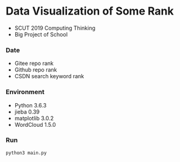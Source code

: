 # Data Visualization of Some Rank

+ SCUT 2019 Computing Thinking 
+ Big Project of School

### Date
+ Gitee repo rank
+ Github repo rank
+ CSDN search keyword rank

### Environment
+ Python 3.6.3
+ jieba 0.39
+ matplotlib 3.0.2
+ WordCloud 1.5.0

### Run
```bash
python3 main.py
```